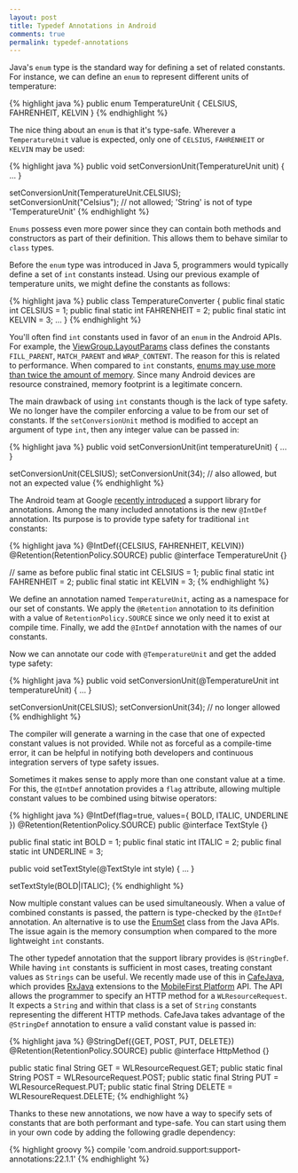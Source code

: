 ```yaml
---
layout: post
title: Typedef Annotations in Android
comments: true
permalink: typedef-annotations
---
```


Java's `enum` type is the standard way for defining a set of related constants. For instance, we can define an `enum` to represent different units of temperature:

{% highlight java %}
public enum TemperatureUnit {
    CELSIUS, FAHRENHEIT, KELVIN
}
{% endhighlight %}

The nice thing about an `enum` is that it's type-safe. Wherever a `TemperatureUnit` value is expected, only one of `CELSIUS`, `FAHRENHEIT` or `KELVIN` may be used:

{% highlight java %}
public void setConversionUnit(TemperatureUnit unit) { ... }

setConversionUnit(TemperatureUnit.CELSIUS);
setConversionUnit("Celsius"); // not allowed; 'String' is not of type 'TemperatureUnit'
{% endhighlight %}

`Enums` possess even more power since they can contain both methods and constructors as part of their definition. This allows them to behave similar to `class` types.

Before the `enum` type was introduced in Java 5, programmers would typically define a set of `int` constants instead. Using our previous example of temperature units, we might define the constants as follows:

{% highlight java %}
public class TemperatureConverter {
    public final static int CELSIUS = 1;
    public final static int FAHRENHEIT = 2;
    public final static int KELVIN = 3;
    ...
}
{% endhighlight %}

You'll often find `int` constants used in favor of an `enum` in the Android APIs. For example, the [ViewGroup.LayoutParams](http://developer.android.com/reference/android/view/ViewGroup.LayoutParams.html) class defines the constants `FILL_PARENT`, `MATCH_PARENT` and `WRAP_CONTENT`. The reason for this is related to performance. When compared to `int` constants, [enums may use more than twice the amount of memory](https://developer.android.com/training/articles/memory.html#Overhead). Since many Android devices are resource constrained, memory footprint is a legitimate concern.

The main drawback of using `int` constants though is the lack of type safety. We no longer have the compiler enforcing a value to be from our set of constants. If the `setConversionUnit` method is modified to accept an argument of type `int`, then any integer value can be passed in:

{% highlight java %}
public void setConversionUnit(int temperatureUnit) { ... }

setConversionUnit(CELSIUS);
setConversionUnit(34); // also allowed, but not an expected value
{% endhighlight %}

The Android team at Google [recently introduced](http://tools.android.com/tech-docs/support-annotations) a support library for annotations. Among the many included annotations is the new `@IntDef` annotation. Its purpose is to provide type safety for traditional `int` constants:

{% highlight java %}
@IntDef({CELSIUS, FAHRENHEIT, KELVIN})
@Retention(RetentionPolicy.SOURCE)
public @interface TemperatureUnit {}

// same as before
public final static int CELSIUS = 1;
public final static int FAHRENHEIT = 2;
public final static int KELVIN = 3;
{% endhighlight %}

We define an annotation named `TemperatureUnit`, acting as a namespace for our set of constants. We apply the `@Retention` annotation to its definition with a value of `RetentionPolicy.SOURCE` since we only need it to exist at compile time. Finally, we add the `@IntDef` annotation with the names of our constants.

Now we can annotate our code with `@TemperatureUnit` and get the added type safety:

{% highlight java %}
public void setConversionUnit(@TemperatureUnit int temperatureUnit) { ... }

setConversionUnit(CELSIUS);
setConversionUnit(34); // no longer allowed
{% endhighlight %}

The compiler will generate a warning in the case that one of expected constant values is not provided. While not as forceful as a compile-time error, it can be helpful in notifying both developers and continuous integration servers of type safety issues.

Sometimes it makes sense to apply more than one constant value at a time. For this, the `@IntDef` annotation provides a `flag` attribute, allowing multiple constant values to be combined using bitwise operators:

{% highlight java %}
@IntDef(flag=true, values={
    BOLD, ITALIC, UNDERLINE
})
@Retention(RetentionPolicy.SOURCE)
public @interface TextStyle {}

public final static int BOLD = 1;
public final static int ITALIC = 2;
public final static int UNDERLINE = 3;

public void setTextStyle(@TextStyle int style) { ... }

setTextStyle(BOLD|ITALIC);
{% endhighlight %}

Now multiple constant values can be used simultaneously. When a value of combined constants is passed, the pattern is type-checked by the `@IntDef` annotation. An alternative is to use the [EnumSet](https://docs.oracle.com/javase/8/docs/api/java/util/EnumSet.html) class from the Java APIs. The issue again is the memory consumption when compared to the more lightweight `int` constants.

The other typedef annotation that the support library provides is `@StringDef`. While having `int` constants is sufficient in most cases, treating constant values as `Strings` can be useful. We recently made use of this in [CafeJava](https://github.com/IBM-MIL/CafeJava), which provides [RxJava](https://github.com/ReactiveX/RxJava) extensions to the [MobileFirst Platform](http://www-03.ibm.com/software/products/en/mobilefirstplatform) API. The API allows the programmer to specify an HTTP method for a `WLResourceRequest`. It expects a `String` and within that class is a set of `String` constants representing the different HTTP methods. CafeJava takes advantage of the `@StringDef` annotation to ensure a valid constant value is passed in:

{% highlight java %}
@StringDef({GET, POST, PUT, DELETE})
@Retention(RetentionPolicy.SOURCE)
public @interface HttpMethod {}

public static final String GET = WLResourceRequest.GET;
public static final String POST = WLResourceRequest.POST;
public static final String PUT = WLResourceRequest.PUT;
public static final String DELETE = WLResoureRequest.DELETE;
{% endhighlight %}

Thanks to these new annotations, we now have a way to specify sets of constants that are both performant and type-safe. You can start using them in your own code by adding the following gradle dependency:

{% highlight groovy %}
compile 'com.android.support:support-annotations:22.1.1'
{% endhighlight %}
